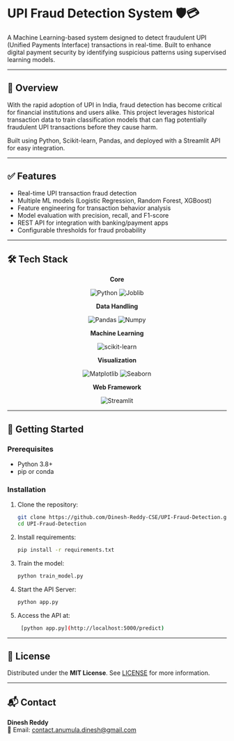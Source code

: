 # UPI Fraud Detection System 🛡️💳

A Machine Learning-based system designed to detect fraudulent UPI (Unified Payments Interface) transactions in real-time. Built to enhance digital payment security by identifying suspicious patterns using supervised learning models.

---

## 📌 Overview

With the rapid adoption of UPI in India, fraud detection has become critical for financial institutions and users alike. This project leverages historical transaction data to train classification models that can flag potentially fraudulent UPI transactions before they cause harm.

Built using Python, Scikit-learn, Pandas, and deployed with a Streamlit API for easy integration.

---

## ✅ Features

- Real-time UPI transaction fraud detection
- Multiple ML models (Logistic Regression, Random Forest, XGBoost)
- Feature engineering for transaction behavior analysis
- Model evaluation with precision, recall, and F1-score
- REST API for integration with banking/payment apps
- Configurable thresholds for fraud probability

---

## 🛠️ Tech Stack

<div align="center">

**Core**

![Python](https://img.shields.io/badge/Python-3.11%2B-3776AB?logo=python&logoColor=white)
![Joblib](https://img.shields.io/badge/Joblib-Model%20Serialization-9cf?logo=python&logoColor=black)

**Data Handling**

![Pandas](https://img.shields.io/badge/Pandas-Data%20Analysis-150458?logo=pandas&logoColor=white)
![Numpy](https://img.shields.io/badge/Numpy-Numerical%20Computing-013243?logo=numpy&logoColor=white)

**Machine Learning**

![scikit-learn](https://img.shields.io/badge/scikit--learn-ML%20Models-F7931E?logo=scikit-learn&logoColor=white)

**Visualization**

![Matplotlib](https://img.shields.io/badge/Matplotlib-Visualization-11557c?logo=matplotlib&logoColor=white)
![Seaborn](https://img.shields.io/badge/Seaborn-Statistical%20Plots-76b900?logo=seaborn&logoColor=white)

**Web Framework**

![Streamlit](https://img.shields.io/badge/Streamlit-Web%20App-FF4B4B?logo=streamlit&logoColor=white)

</div>
 
---

## 🚀 Getting Started

### Prerequisites

- Python 3.8+
- pip or conda

### Installation

1. Clone the repository:
   ```bash
   git clone https://github.com/Dinesh-Reddy-CSE/UPI-Fraud-Detection.git
   cd UPI-Fraud-Detection

2. Install requirements:
   ```bash
   pip install -r requirements.txt

3. Train the model:
    ```bash
    python train_model.py

4. Start the API Server:
    ```bash
    python app.py

5. Access the API at:
   ```bash
    [python app.py](http://localhost:5000/predict)

---

## 📄 License  
Distributed under the **MIT License**. See [LICENSE](LICENSE) for more information.  

---

## 📬 Contact  
**Dinesh Reddy**  
📧 Email: [contact.anumula.dinesh@gmail.com](mailto:contact.anumula.dinesh@gmail.com)  


